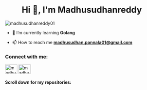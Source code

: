 <h1 align="center">Hi 👋, I'm Madhusudhanreddy</h1>
<p align="left"> <img src="https://komarev.com/ghpvc/?username=madhusudhanreddy01&label=Profile%20views&color=0e75b6&style=flat" alt="madhusudhanreddy01" /> </p>

- 🌱 I’m currently learning **Golang**

- 📫 How to reach me **madhusudhan.pannala01@gmail.com**

<h3 align="left">Connect with me:</h3>
<p align="left">
<a href="https://linkedin.com/in/madhusudhanreddy01" target="blank"><img align="center" src="https://raw.githubusercontent.com/rahuldkjain/github-profile-readme-generator/master/src/images/icons/Social/linked-in-alt.svg" alt="madhusudhanreddy01" height="30" width="40" /></a>
<a href="https://www.leetcode.com/madhusudhanreddy01" target="blank"><img align="center" src="https://raw.githubusercontent.com/rahuldkjain/github-profile-readme-generator/master/src/images/icons/Social/leet-code.svg" alt="madhusudhanreddy01" height="30" width="40" /></a>
</p>
<h4 align="left">Scroll down for my repositories:</h4>
